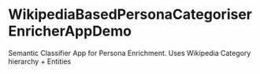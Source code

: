 # WikipediaBasedPersonaCategoriserEnricherAppDemo
Semantic Classifier App for Persona Enrichment. Uses Wikipedia Category hierarchy + Entities

